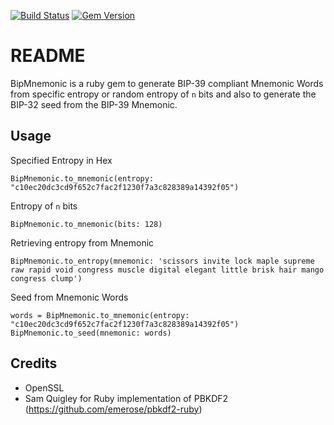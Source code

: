 [![Build Status](https://travis-ci.org/sreekanthgs/mnemonic.svg?branch=master)](https://travis-ci.org/sreekanthgs/mnemonic)
[![Gem Version](https://badge.fury.io/rb/bip_mnemonic.svg)](https://badge.fury.io/rb/bip_mnemonic)

# README

BipMnemonic is a ruby gem to generate BIP-39 compliant Mnemonic Words from specific entropy or random entropy of `n` bits and also to generate the BIP-32 seed from the BIP-39 Mnemonic.

## Usage
Specified Entropy in Hex
```
BipMnemonic.to_mnemonic(entropy: "c10ec20dc3cd9f652c7fac2f1230f7a3c828389a14392f05")
```
Entropy of `n` bits
```
BipMnemonic.to_mnemonic(bits: 128)
```
Retrieving entropy from Mnemonic
```
BipMnemonic.to_entropy(mnemonic: 'scissors invite lock maple supreme raw rapid void congress muscle digital elegant little brisk hair mango congress clump')
```
Seed from Mnemonic Words
```
words = BipMnemonic.to_mnemonic(entropy: "c10ec20dc3cd9f652c7fac2f1230f7a3c828389a14392f05")
BipMnemonic.to_seed(mnemonic: words)
```

## Credits
* OpenSSL
* Sam Quigley for Ruby implementation of PBKDF2 (https://github.com/emerose/pbkdf2-ruby)
